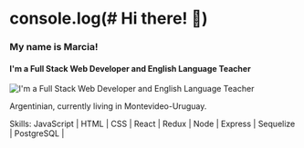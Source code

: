 
# console.log(# Hi there! 👋)
### My name is Marcia!
#### I'm a Full Stack Web Developer and English Language Teacher
![I'm a Full Stack Web Developer and English Language Teacher](https://i1.wp.com/blog.logrocket.com/wp-content/uploads/2020/08/Dino_non-birthday_version.gif?resize=730%2C231&ssl=1)

Argentinian, currently living in Montevideo-Uruguay.

Skills:  JavaScript | HTML | CSS | React | Redux | Node | Express | Sequelize | PostgreSQL |
